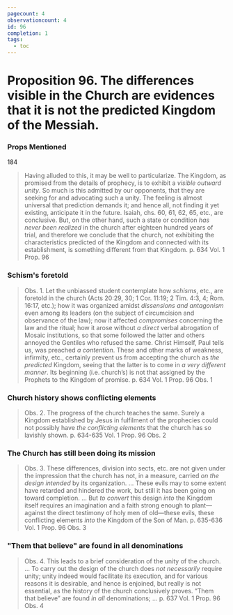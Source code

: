 ```yaml
---
pagecount: 4
observationcount: 4
id: 96
completion: 1
tags:
  - toc
---
```

# Proposition 96. The differences visible in the Church are evidences that it is not the predicted Kingdom of the Messiah.

### Props Mentioned
184

>Having alluded to this, it may be well to particularize. The Kingdom, as promised from the details of prophecy, is to exhibit a *visible outward unity*. So much is this admitted by our opponents, that they are seeking for and advocating such a unity. The feeling is almost universal that prediction demands it; and hence all, not finding it yet existing, anticipate it in the future. Isaiah, chs. 60, 61, 62, 65, etc., are conclusive. But, on the other hand, such a state or condition *has never been realized* in the church after eighteen hundred years of trial, and therefore we conclude that the church, not exhibiting the characteristics predicted of the Kingdom and connected with its establishment, is something different from that Kingdom.
>p. 634 Vol. 1 Prop. 96 
### Schism's foretold
>Obs. 1. Let the unbiassed student contemplate how *schisms*, etc., are foretold in the church (Acts 20:29, 30; 1 Cor. 11:19; 2 Tim. 4:3, 4; Rom. 16:17, etc.); how it was organized amidst *dissensions and antagonism* even among its leaders (on the subject of circumcision and observance of the law); now it affected *compromises* concerning the law and the ritual; how it arose without *a direct* verbal abrogation of Mosaic institutions, so that some followed the latter and others annoyed the Gentiles who refused the same. Christ Himself, Paul tells us, was preached *a contention*. These and other marks of weakness, infirmity, etc., certainly prevent us from accepting the church as *the predicted* Kingdom, seeing that the latter is to come in *a very different manner*. Its beginning (i.e. church’s) is not that assigned by the Prophets to the Kingdom of promise.
>p. 634 Vol. 1 Prop. 96 Obs. 1
### Church history shows conflicting elements 
>Obs. 2. The progress of the church teaches the same. Surely a Kingdom established by Jesus in fulfilment of the prophecies could not possibly have *the conflicting elements* that the church has so lavishly shown.
>p. 634-635 Vol. 1 Prop. 96 Obs. 2
### The Church has still been doing its mission
>Obs. 3. These differences, division into sects, etc. are not given under the impression that the church has not, in a measure, carried *on the design intended* by its organization.
>...
>These evils may to some extent have retarded and hindered the work, but still it has been going on toward completion.
>...
>But *to convert* this design *into* the Kingdom itself requires an imagination and a faith strong enough to plant—against the direct testimony of holy men of old—these evils, these conflicting elements *into* the Kingdom of the Son of Man.
>p. 635-636 Vol. 1 Prop. 96 Obs. 3
### "Them that believe" are found in all denominations
>Obs. 4. This leads to a brief consideration of the unity of the church.
>...
>To carry out the design of the church does *not necessarily* require unity; unity indeed would facilitate its execution, and for various reasons it is desirable, and hence is enjoined, but really is not essential, as the history of the church conclusively proves. “Them that believe” are found *in all* denominations; ...
>p. 637 Vol. 1 Prop. 96 Obs. 4